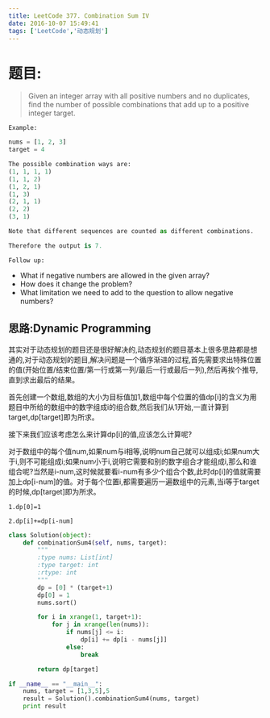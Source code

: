 ```yaml
---
title: LeetCode 377. Combination Sum IV
date: 2016-10-07 15:49:41
tags: ['LeetCode','动态规划']
---
```


# 题目:

> Given an integer array with all positive numbers and no duplicates, find the number of possible combinations that add up to a positive integer target.

`Example:`
```python
nums = [1, 2, 3]
target = 4

The possible combination ways are:
(1, 1, 1, 1)
(1, 1, 2)
(1, 2, 1)
(1, 3)
(2, 1, 1)
(2, 2)
(3, 1)

Note that different sequences are counted as different combinations.

Therefore the output is 7.
```
<!-- more -->
`Follow up:`
- What if negative numbers are allowed in the given array?
- How does it change the problem?
- What limitation we need to add to the question to allow negative numbers?

## 思路:Dynamic Programming

其实对于动态规划的题目还是很好解决的,动态规划的题目基本上很多思路都是想通的,对于动态规划的题目,解决问题是一个循序渐进的过程,首先需要求出特殊位置的值(开始位置/结束位置/第一行或第一列/最后一行或最后一列),然后再挨个推导,直到求出最后的结果。

首先创建一个数组,数组的大小为目标值加1,数组中每个位置的值dp[i]的含义为用题目中所给的数组中的数字组成i的组合数,然后我们从1开始,一直计算到target,dp[target]即为所求。

接下来我们应该考虑怎么来计算dp[i]的值,应该怎么计算呢?

对于数组中的每个值num,如果num与i相等,说明num自己就可以组成i;如果num大于i,则不可能组成i;如果num小于i,说明它需要和别的数字组合才能组成i,那么和谁组合呢?当然是i-num,这时候就要看i-num有多少个组合个数,此时dp[i]的值就需要加上dp[i-num]的值。对于每个位置i,都需要遍历一遍数组中的元素,当i等于target的时候,dp[target]即为所求。
```
1.dp[0]=1

2.dp[i]+=dp[i-num]
```
```python
class Solution(object):
    def combinationSum4(self, nums, target):
        """
        :type nums: List[int]
        :type target: int
        :rtype: int
        """
        dp = [0] * (target+1)
        dp[0] = 1
        nums.sort()

        for i in xrange(1, target+1):
            for j in xrange(len(nums)):
                if nums[j] <= i:
                    dp[i] += dp[i - nums[j]]
                else:
                    break

        return dp[target]

if __name__ == "__main__":
    nums, target = [1,3,5],5
    result = Solution().combinationSum4(nums, target)
    print result
```

